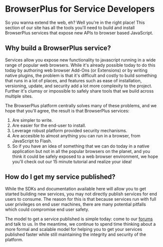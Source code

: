 # BrowserPlus for Service Developers

So you wanna extend the web, eh? Well you're in the right place! This section of our site has all the tools you'll need to build and
install BrowserPlus services that expose new APIs to browser based JavaScript.

## Why build a BrowserPlus service?

Services allow you expose new functionality to javascript running in a wide range of popular web browsers. While it's already possible
today to do this today by authoring web browser Add-Ons (or Extensions) or by writing native plugins, the problem is that it's difficult
and costly to build something that runs in a lot of places, and features such as ease of installation, versioning, update, and security
add a lot more complexity to the project. Further it's clumsy or impossible to safely share tools that we build across multiple sites.

The BrowserPlus platform centrally solves many of these problems, and we hope that you'll agree, the result is that BrowserPlus
services:

1. Are simpler to write.
2. Are easier for the end-user to install.
3. Leverage robust platform provided security mechanisms.
4. Are accesible to almost anything you can run in a browser, from JavaScript to Flash.
5. So if you have an idea of something that we can do today in a native application but not in all the popular browsers on the planet, and you think it could be safely exposed to a web browser environment, we hope you'll check out our 15 minute tutorial and realize your idea!

## How do I get my service published?

While the SDKs and documentation available here will allow you to get started building new services, you may not directly publish
services for end users to consume. The reason for this is that because services run with full user privileges on end user machines,
there are many potential pitfalls which could compromise end user safety.

The model to get a service published is simple today: come to our [forums](http://developer.yahoo.net/forum/index.php?showforum=90) and
talk to us. In the meantime, we continue to spend time thinking about a more formal and scalable model for helping you to get your
services published faster while still maintaining the integrity and security of the platform.